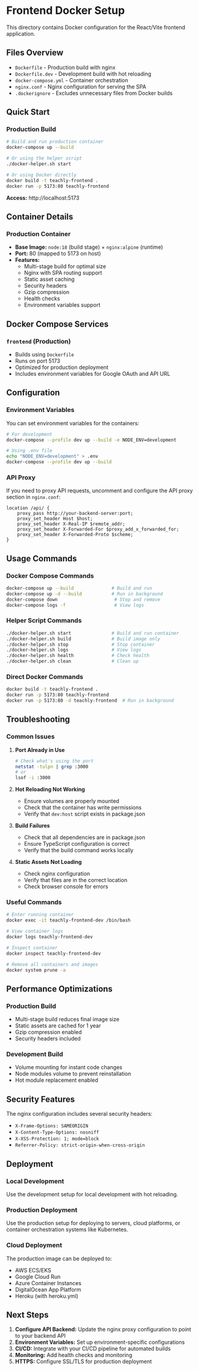 # Frontend Docker Setup

This directory contains Docker configuration for the React/Vite frontend application.

## Files Overview

- `Dockerfile` - Production build with nginx
- `Dockerfile.dev` - Development build with hot reloading
- `docker-compose.yml` - Container orchestration
- `nginx.conf` - Nginx configuration for serving the SPA
- `.dockerignore` - Excludes unnecessary files from Docker builds

## Quick Start

### Production Build

```bash
# Build and run production container
docker-compose up --build

# Or using the helper script
./docker-helper.sh start

# Or using Docker directly
docker build -t teachly-frontend .
docker run -p 5173:80 teachly-frontend
```

**Access:** http://localhost:5173

## Container Details

### Production Container
- **Base Image:** `node:18` (build stage) + `nginx:alpine` (runtime)
- **Port:** 80 (mapped to 5173 on host)
- **Features:**
  - Multi-stage build for optimal size
  - Nginx with SPA routing support
  - Static asset caching
  - Security headers
  - Gzip compression
  - Health checks
  - Environment variables support

## Docker Compose Services

### `frontend` (Production)
- Builds using `Dockerfile`
- Runs on port 5173
- Optimized for production deployment
- Includes environment variables for Google OAuth and API URL

## Configuration

### Environment Variables
You can set environment variables for the containers:

```bash
# For development
docker-compose --profile dev up --build -e NODE_ENV=development

# Using .env file
echo "NODE_ENV=development" > .env
docker-compose --profile dev up --build
```

### API Proxy
If you need to proxy API requests, uncomment and configure the API proxy section in `nginx.conf`:

```nginx
location /api/ {
    proxy_pass http://your-backend-server:port;
    proxy_set_header Host $host;
    proxy_set_header X-Real-IP $remote_addr;
    proxy_set_header X-Forwarded-For $proxy_add_x_forwarded_for;
    proxy_set_header X-Forwarded-Proto $scheme;
}
```

## Usage Commands

### Docker Compose Commands

```bash
docker-compose up --build              # Build and run
docker-compose up -d --build           # Run in background
docker-compose down                     # Stop and remove
docker-compose logs -f                  # View logs
```

### Helper Script Commands

```bash
./docker-helper.sh start               # Build and run container
./docker-helper.sh build               # Build image only
./docker-helper.sh stop                # Stop container
./docker-helper.sh logs                # View logs
./docker-helper.sh health              # Check health
./docker-helper.sh clean               # Clean up
```

### Direct Docker Commands

```bash
docker build -t teachly-frontend .
docker run -p 5173:80 teachly-frontend
docker run -p 5173:80 -d teachly-frontend  # Run in background
```

## Troubleshooting

### Common Issues

1. **Port Already in Use**
   ```bash
   # Check what's using the port
   netstat -tulpn | grep :3000
   # or
   lsof -i :3000
   ```

2. **Hot Reloading Not Working**
   - Ensure volumes are properly mounted
   - Check that the container has write permissions
   - Verify that `dev:host` script exists in package.json

3. **Build Failures**
   - Check that all dependencies are in package.json
   - Ensure TypeScript configuration is correct
   - Verify that the build command works locally

4. **Static Assets Not Loading**
   - Check nginx configuration
   - Verify that files are in the correct location
   - Check browser console for errors

### Useful Commands

```bash
# Enter running container
docker exec -it teachly-frontend-dev /bin/bash

# View container logs
docker logs teachly-frontend-dev

# Inspect container
docker inspect teachly-frontend-dev

# Remove all containers and images
docker system prune -a
```

## Performance Optimizations

### Production Build
- Multi-stage build reduces final image size
- Static assets are cached for 1 year
- Gzip compression enabled
- Security headers included

### Development Build
- Volume mounting for instant code changes
- Node modules volume to prevent reinstallation
- Hot module replacement enabled

## Security Features

The nginx configuration includes several security headers:
- `X-Frame-Options: SAMEORIGIN`
- `X-Content-Type-Options: nosniff`
- `X-XSS-Protection: 1; mode=block`
- `Referrer-Policy: strict-origin-when-cross-origin`

## Deployment

### Local Development
Use the development setup for local development with hot reloading.

### Production Deployment
Use the production setup for deploying to servers, cloud platforms, or container orchestration systems like Kubernetes.

### Cloud Deployment
The production image can be deployed to:
- AWS ECS/EKS
- Google Cloud Run
- Azure Container Instances
- DigitalOcean App Platform
- Heroku (with heroku.yml)

## Next Steps

1. **Configure API Backend:** Update the nginx proxy configuration to point to your backend API
2. **Environment Variables:** Set up environment-specific configurations
3. **CI/CD:** Integrate with your CI/CD pipeline for automated builds
4. **Monitoring:** Add health checks and monitoring
5. **HTTPS:** Configure SSL/TLS for production deployment 